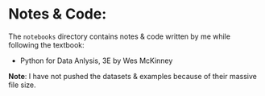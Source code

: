 # Notes & Code:

The `notebooks` directory contains notes & code written by me while following the textbook:
- Python for Data Anlysis, 3E by Wes McKinney

**Note**: I have not pushed the datasets & examples because of their massive file size.
